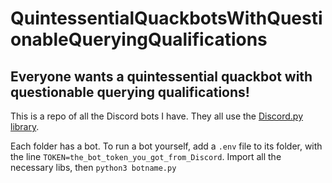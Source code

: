 # QuintessentialQuackbotsWithQuestionableQueryingQualifications
## Everyone wants a quintessential quackbot with questionable querying qualifications!
This is a repo of all the Discord bots I have. They all use the [Discord.py library](https://github.com/Rapptz/discord.py).

Each folder has a bot. To run a bot yourself, add a `.env` file to its folder, with the line `TOKEN=the_bot_token_you_got_from_Discord`. Import all the necessary libs, then `python3 botname.py`
